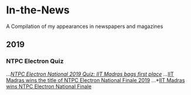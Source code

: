 # In-the-News
A Compilation of my appearances in newspapers and magazines

## 2019
### NTPC Electron Quiz
...*[NTPC Electron National 2019 Quiz: IIT Madras bags first place](https://www.jagranjosh.com/news/iit-madras-bags-1st-position-in-ntpc-electron-quiz-151881)
...*[IIT Madras wins the title of NTPC Electron National Finale 2019](https://indiaeducationdiary.in/iit-madras-wins-the-title-of-ntpc-electron-national-finale-2019/)
...*[IIT Madras wins NTPC Electron National Finale](https://economictimes.indiatimes.com/industry/services/education/iit-madras-wins-ntpc-electron-national-finale/articleshow/71604824.cms)

